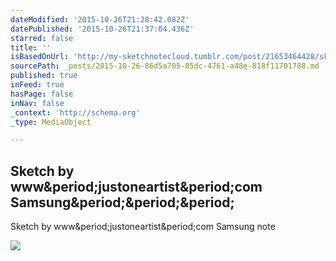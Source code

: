 ```yaml
---
dateModified: '2015-10-26T21:28:42.082Z'
datePublished: '2015-10-26T21:37:04.436Z'
starred: false
title: ''
isBasedOnUrl: 'http://my-sketchnotecloud.tumblr.com/post/21653464428/sketch-by-wwwjustoneartistcom-samsung-note'
sourcePath: _posts/2015-10-26-86d5a705-85dc-4761-a48e-818f11701788.md
published: true
inFeed: true
hasPage: false
inNav: false
_context: 'http://schema.org'
_type: MediaObject

---
```

<article style=""><h1>Sketch by www&amp;period;justoneartist&amp;period;com Samsung&amp;period;&amp;period;&amp;period;</h1><p>Sketch by www&amp;period;justoneartist&amp;period;com Samsung note</p><img src="http://40.media.tumblr.com/tumblr_m2y022bbhP1rpz8n2o1_1280.jpg" /></article>